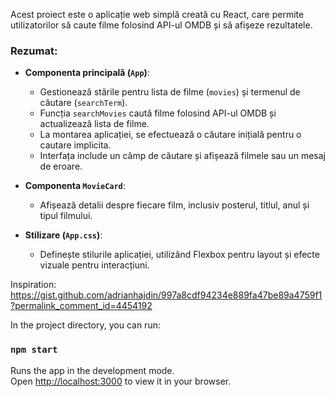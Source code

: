Acest proiect este o aplicație web simplă creată cu React, care permite utilizatorilor să caute filme folosind API-ul OMDB și să afișeze rezultatele.

### Rezumat:

- **Componenta principală (`App`)**:

  - Gestionează stările pentru lista de filme (`movies`) și termenul de căutare (`searchTerm`).
  - Funcția `searchMovies` caută filme folosind API-ul OMDB și actualizează lista de filme.
  - La montarea aplicației, se efectuează o căutare inițială pentru o cautare implicita.
  - Interfața include un câmp de căutare și afișează filmele sau un mesaj de eroare.

- **Componenta `MovieCard`**:

  - Afișează detalii despre fiecare film, inclusiv posterul, titlul, anul și tipul filmului.

- **Stilizare (`App.css`)**:
  - Definește stilurile aplicației, utilizând Flexbox pentru layout și efecte vizuale pentru interacțiuni.

Inspiration: https://gist.github.com/adrianhajdin/997a8cdf94234e889fa47be89a4759f1?permalink_comment_id=4454192

In the project directory, you can run:

### `npm start`

Runs the app in the development mode.\
Open [http://localhost:3000](http://localhost:3000) to view it in your browser.
